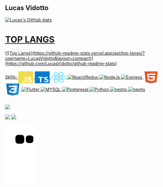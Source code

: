 ## Lucas Vidotto
 <div>
  <a href="https://github.com/LucasVidotto">
  
![Lucas's GitHub stats](https://github-readme-stats.vercel.app/api?username=lucasvidotto&show_icons=true&hide=issues,stars&theme=highcontrast)
   
   <h1>TOP LANGS</h1>
   [![Top Langs](https://github-readme-stats.vercel.app/api/top-langs/?username=LucasVidotto&layout=compact)](https://github.com/LucasVidotto/github-readme-stats)
 
</div>
<div style="display: inline_block"><br>
<span> Skills:</span>
  <img align="center" alt="Js" height="40" width="50" title="JS" src="https://raw.githubusercontent.com/devicons/devicon/master/icons/javascript/javascript-plain.svg">
  <img align="center" alt="Ts" height="40" width="50" src="https://raw.githubusercontent.com/devicons/devicon/master/icons/typescript/typescript-plain.svg">
  <img align="center" alt="React" height="40" width="50" src="https://raw.githubusercontent.com/devicons/devicon/master/icons/react/react-original.svg">
  <img align="center" alt="React/Redux" height="40" width="50" src="https://skillicons.dev/icons?i=redux" />
  <img align="center" alt="NodeJs" height="40" width="50" src="https://skillicons.dev/icons?i=nodejs" />
  <img align="center" alt="Express" height="40" width="50" src="https://skillicons.dev/icons?i=express" />
  <img align="center" alt="HTML" height="40" width="50" src="https://raw.githubusercontent.com/devicons/devicon/master/icons/html5/html5-original.svg">
  <img align="center" alt="CSS" height="40" width="50" src="https://raw.githubusercontent.com/devicons/devicon/master/icons/css3/css3-original.svg">
  <img align="center" alt="Flutter" height="40" width="50" src="https://skillicons.dev/icons?i=flutter" />
  <img align="center" alt="MYSQL" height="40" widht="50" src="https://cdn.jsdelivr.net/gh/devicons/devicon/icons/mysql/mysql-original-wordmark.svg"/>
  <img align="center" alt="Postgresql" height="40" widht="50" src="https://cdn.jsdelivr.net/gh/devicons/devicon/icons/postgresql/postgresql-original.svg"/>
  <img align="center" alt="Python" height="40" widht="50" src="https://cdn.jsdelivr.net/gh/devicons/devicon/icons/python/python-plain-wordmark.svg"/>
  <img align="center" alt="nestjs" height="40" width="50" src="https://skillicons.dev/icons?i=nestjs" />
  <img align="center" alt="nextjs" height="40" width="50" src="https://skillicons.dev/icons?i=nextjs" />
</div>
  
  ##
  
<div> 

  <a href="https://instagram.com/Lucas_D_Vidotto" target="_blank"><img src="https://img.shields.io/badge/-Instagram-%23E4405F?style=for-the-badge&logo=instagram&logoColor=white" target="_blank"></a>

  <a href = "mailto:lucasvidotto3@gmail.com"><img src="https://img.shields.io/badge/-Gmail-%23333?style=for-the-badge&logo=gmail&logoColor=white" target="_blank"></a>
  <a href="https://www.linkedin.com/in/lucas-vidotto-58a4a0127/" target="_blank"><img src="https://img.shields.io/badge/-LinkedIn-%230077B5?style=for-the-badge&logo=linkedin&logoColor=white" target="_blank"></a> 
 
  ![Snake animation](https://github.com/rafaballerini/rafaballerini/blob/output/github-contribution-grid-snake.svg)
 
</div>
